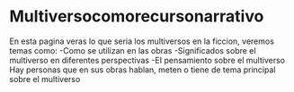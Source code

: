 # Multiversocomorecursonarrativo
En esta pagina veras lo que seria los multiversos en la ficcion, veremos temas como: -Como se utilizan en las obras -Significados sobre el multiverso en diferentes perspectivas -EI pensamiento sobre el multiverso Hay personas que en sus obras hablan, meten o tiene de tema principal sobre el multiverso
